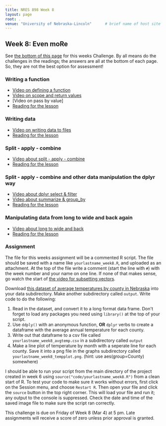 ```yaml
---
title: NRES 898 Week 8
layout: page
root: .
venue: "University of Nebraska-Lincoln"      # brief name of host site without address (e.g., "Euphoric State University")
---
```

## Week 8: Even moRe

See [the bottom of this page](#assignment) for this weeks Challenge. By all means do the challenges in the readings; the answers are all at the bottom of each page. So, they are not the best option for assessment! 

### Writing a function

* [Video on defining a function](https://youtu.be/Gs8x-3G6K14)
* [Video on scope and return values](https://youtu.be/ArN19Ou0U-U)
* [Video on pass by value]
* [Reading for the lesson](http://swcarpentry.github.io/r-novice-gapminder/07-functions.html)

### Writing data

* [Video on writing data to files]()
* [Reading for the lesson](http://swcarpentry.github.io/r-novice-gapminder/11-writing-data.html)

### Split - apply - combine 

* [Video about split - apply - combine]()
* [Reading for the lesson](http://swcarpentry.github.io/r-novice-gapminder/12-plyr.html)

### Split - apply - combine and other data manipulation the dplyr way

* [Video about dplyr select & filter]()
* [Video about summarize & group_by]()
* [Reading for the lesson](http://swcarpentry.github.io/r-novice-gapminder/13-dplyr.html)

### Manipulating data from long to wide and back again

* [Video about long to wide and back]()
* [Reading for the lesson](http://swcarpentry.github.io/r-novice-gapminder/14-tidyr.html)

### Assignment

The file for this weeks assignment will be a commented R script. The file should be saved with a name like `yourlastname_week8.R`, and uploaded as an attachment. At the top of the file write a comment \(start the line with `#`\) with the week number and your name on one line. If none of that makes sense, go watch the start of [the video for subsetting vectors](https://youtu.be/LZB3x6hNZ9M). 

Download [this dataset of average temperatures by county in Nebraska](assets/NE_county_30yr_avg_temp.csv) into your data subdirectory. Make another subdirectory called `output`. Write code to do the following:

1. Read in the dataset, and convert it to a long format data frame. Don't forget to load any packages you need using `library()` at the top of your script.
2. Use `ddply()` with an anonymous function, **OR** `dplyr` verbs to create a dataframe with the average annual temperature for each county. 
3. Write out that dataframe to a csv file called `yourlastname_week8_avgtemp.csv` in a subdirectory called `output`
4. Make a line plot of temperature by month with a seperate line for each county. Save it into a png file in the graphs subdirectory called `yourlastname_week8_tempplot.png`. \(hint: use aes(group=County) somewhere\)

I should be able to run your script from the main directory of the project created in week 6 using `source("code/yourlastname_week8.R")` from a clean start of R. To test your code to make sure it works without errors, first click on the Session menu, and choose `Restart R`. Then open your file and click the `source` button in the top right corner. This will load your file and run it; any output to the console is suppressed. Check the date and time of the saved image file to make sure the script ran correctly. 
 
This challenge is due on Friday of Week 8 \(Mar 4\) at 5 pm. Late assignments will receive 
a score of zero unless prior approval is granted.  
